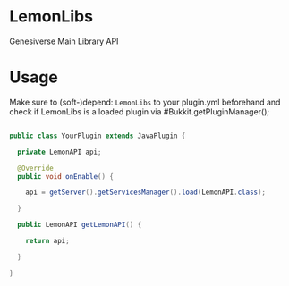 # LemonLibs
Genesiverse Main Library API

# Usage

Make sure to (soft-)depend: `LemonLibs` to your  plugin.yml beforehand and check if LemonLibs is a loaded plugin via #Bukkit.getPluginManager();

```java

public class YourPlugin extends JavaPlugin {

  private LemonAPI api;

  @Override
  public void onEnable() {

    api = getServer().getServicesManager().load(LemonAPI.class);

  }

  public LemonAPI getLemonAPI() {

    return api;

  }

}

```
